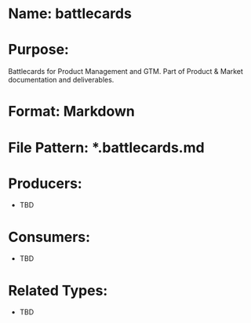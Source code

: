 # Name: battlecards

# Purpose:
Battlecards for Product Management and GTM. Part of Product & Market documentation and deliverables.

# Format: Markdown

# File Pattern: *.battlecards.md

# Producers:
- TBD

# Consumers:
- TBD

# Related Types:
- TBD
